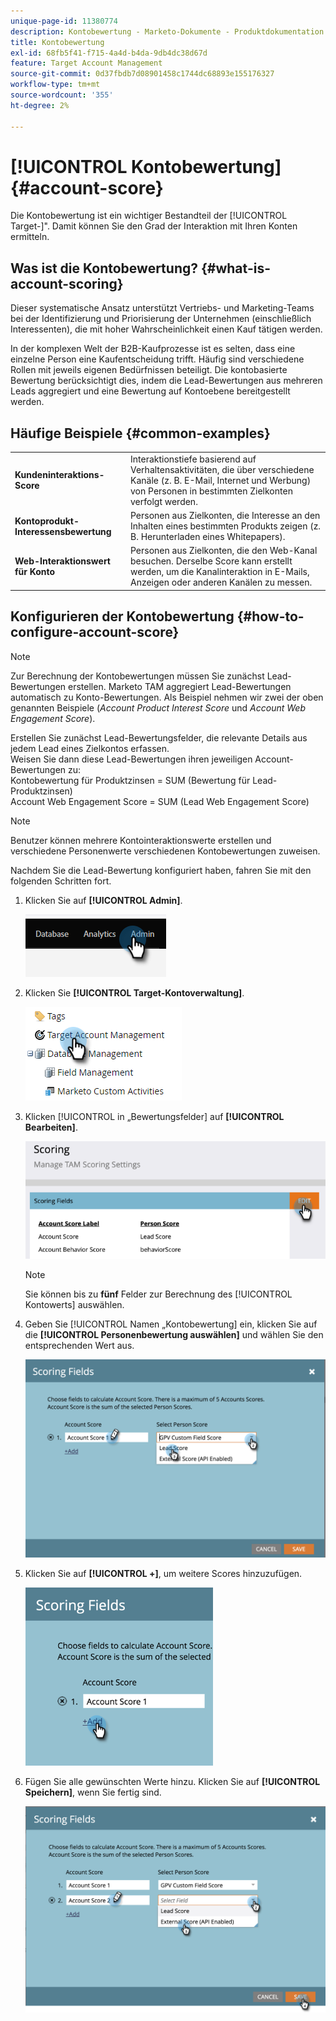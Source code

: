 ```yaml
---
unique-page-id: 11380774
description: Kontobewertung - Marketo-Dokumente - Produktdokumentation
title: Kontobewertung
exl-id: 68fb5f41-f715-4a4d-b4da-9db4dc38d67d
feature: Target Account Management
source-git-commit: 0d37fbdb7d08901458c1744dc68893e155176327
workflow-type: tm+mt
source-wordcount: '355'
ht-degree: 2%

---
```


# [!UICONTROL Kontobewertung] {#account-score}

Die Kontobewertung ist ein wichtiger Bestandteil der [!UICONTROL Target-]&quot;. Damit können Sie den Grad der Interaktion mit Ihren Konten ermitteln.

## Was ist die Kontobewertung? {#what-is-account-scoring}

Dieser systematische Ansatz unterstützt Vertriebs- und Marketing-Teams bei der Identifizierung und Priorisierung der Unternehmen (einschließlich Interessenten), die mit hoher Wahrscheinlichkeit einen Kauf tätigen werden.

In der komplexen Welt der B2B-Kaufprozesse ist es selten, dass eine einzelne Person eine Kaufentscheidung trifft. Häufig sind verschiedene Rollen mit jeweils eigenen Bedürfnissen beteiligt. Die kontobasierte Bewertung berücksichtigt dies, indem die Lead-Bewertungen aus mehreren Leads aggregiert und eine Bewertung auf Kontoebene bereitgestellt werden.

## Häufige Beispiele {#common-examples}

<table> 
 <tbody>
  <tr>
   <td><strong>Kundeninteraktions-Score</strong></td> 
   <td>Interaktionstiefe basierend auf Verhaltensaktivitäten, die über verschiedene Kanäle (z. B. E-Mail, Internet und Werbung) von Personen in bestimmten Zielkonten verfolgt werden.</td>
  </tr>
  <tr>
   <td><strong>Kontoprodukt-Interessensbewertung</strong></td>
   <td>Personen aus Zielkonten, die Interesse an den Inhalten eines bestimmten Produkts zeigen (z. B. Herunterladen eines Whitepapers).</td> 
  </tr>
  <tr>
   <td><strong>Web-Interaktionswert für Konto</strong></td>
   <td>Personen aus Zielkonten, die den Web-Kanal besuchen. Derselbe Score kann erstellt werden, um die Kanalinteraktion in E-Mails, Anzeigen oder anderen Kanälen zu messen.</td> 
  </tr>
 </tbody>
</table>

## Konfigurieren der Kontobewertung {#how-to-configure-account-score}

>[!NOTE]
>
>Zur Berechnung der Kontobewertungen müssen Sie zunächst Lead-Bewertungen erstellen. Marketo TAM aggregiert Lead-Bewertungen automatisch zu Konto-Bewertungen. Als Beispiel nehmen wir zwei der oben genannten Beispiele (_Account Product Interest Score_ und _Account Web Engagement Score_).
>
>Erstellen Sie zunächst Lead-Bewertungsfelder, die relevante Details aus jedem Lead eines Zielkontos erfassen.\
>Weisen Sie dann diese Lead-Bewertungen ihren jeweiligen Account-Bewertungen zu:\
>Kontobewertung für Produktzinsen = SUM (Bewertung für Lead-Produktzinsen)\
>Account Web Engagement Score = SUM (Lead Web Engagement Score)

>[!NOTE]
>
>Benutzer können mehrere Kontointeraktionswerte erstellen und verschiedene Personenwerte verschiedenen Kontobewertungen zuweisen.

Nachdem Sie die Lead-Bewertung konfiguriert haben, fahren Sie mit den folgenden Schritten fort.

1. Klicken Sie auf **[!UICONTROL Admin]**.

   ![](assets/account-score-1.png)

1. Klicken Sie **[!UICONTROL Target-Kontoverwaltung]**.

   ![](assets/account-score-2.png)

1. Klicken [!UICONTROL  in „Bewertungsfelder] auf **[!UICONTROL Bearbeiten]**.

   ![](assets/account-score-3.png)

   >[!NOTE]
   >
   >Sie können bis zu **fünf** Felder zur Berechnung des [!UICONTROL Kontowerts] auswählen.

1. Geben Sie [!UICONTROL  Namen „Kontobewertung] ein, klicken Sie auf die **[!UICONTROL Personenbewertung auswählen]** und wählen Sie den entsprechenden Wert aus.

   ![](assets/account-score-4.png)

1. Klicken Sie auf **[!UICONTROL +]**, um weitere Scores hinzuzufügen.

   ![](assets/account-score-5.png)

1. Fügen Sie alle gewünschten Werte hinzu. Klicken Sie auf **[!UICONTROL Speichern]**, wenn Sie fertig sind.

   ![](assets/account-score-6.png)
